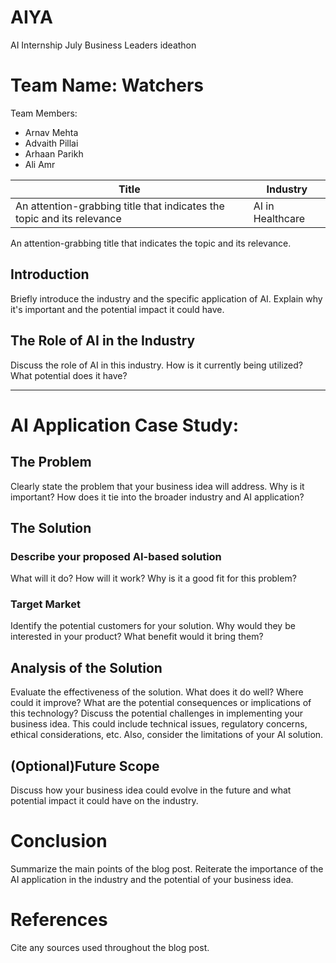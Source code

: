 # AIYA
AI Internship July Business Leaders ideathon

# Team Name: Watchers 

Team Members:
- Arnav Mehta
- Advaith Pillai
- Arhaan Parikh
- Ali Amr

| Title | Industry |
|-------|----------|
| An attention-grabbing title that indicates the topic and its relevance | AI in Healthcare |

An attention-grabbing title that indicates the topic and its relevance.

## Introduction

Briefly introduce the industry and the specific application of AI. Explain why it's important and the potential impact it could have.

## The Role of AI in the Industry

Discuss the role of AI in this industry. How is it currently being utilized? What potential does it have?

---

# AI Application Case Study:

## The Problem

Clearly state the problem that your business idea will address. Why is it important? How does it tie into the broader industry and AI application?

## The Solution

### Describe your proposed AI-based solution

What will it do? How will it work? Why is it a good fit for this problem?

### Target Market

Identify the potential customers for your solution. Why would they be interested in your product? What benefit would it bring them?

## Analysis of the Solution

Evaluate the effectiveness of the solution. What does it do well? Where could it improve? What are the potential consequences or implications of this technology?
Discuss the potential challenges in implementing your business idea. This could include technical issues, regulatory concerns, ethical considerations, etc. Also, consider the limitations of your AI solution.

## (Optional)Future Scope

Discuss how your business idea could evolve in the future and what potential impact it could have on the industry.

# Conclusion

Summarize the main points of the blog post. Reiterate the importance of the AI application in the industry and the potential of your business idea.

# References

Cite any sources used throughout the blog post.
